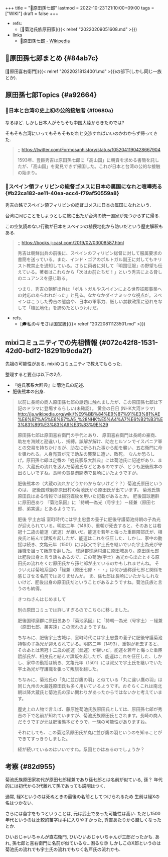 +++
title = "📝原田孫七郎"
lastmod = 2022-10-23T21:10:00+09:00
tags = ["WIKI"]
draft = false
+++

-   refs:
    -   [📝菊池氏族原田家]({{< relref "20220209051608.md" >}})
-   links
    -   [🔗原田孫七郎 - Wikipedia](https://ja.m.wikipedia.org/wiki/%E5%8E%9F%E7%94%B0%E5%AD%AB%E4%B8%83%E9%83%8E)


## 📝原田孫七郎まとめ {#84ab7c}

[📝原田喜右衛門]({{< relref "20220218134001.md" >}})の部下(しかし同じ一族とか).


## 原田孫七郎Topics {#a92664}


### 📗日本と台湾の史上初の公的接触者 {#f0680a}

なるほど. しかし日本人がそもそも中国大陸からきたのでは?

そもそも台湾にいってもそもそもだれと交渉すればいいのかわからず帰ってきた.

> ;; <https://twitter.com/Formosanhistory/status/1052041190428667904>
>
> 1593年、豊臣秀吉は原田孫七郎に「高山国」に朝貢を求める書簡を託したが、「高山国」を発見できず帰国した。これが日本と台湾の公的な接触の始まり。


### 📗スペイン領フィリピンの総督ゴメスに日本の属国になれと喧嘩売る {#b22ca182-ae11-40ea-acc4-f79af50559a8}

秀吉の銘でスペイン領フィリピンの総督ゴメスに日本の属国になれという.

台湾に同じことをしようとしに旅に出たが台湾の統一国家が見つからずに帰る.

この空気読めない行動が日本をスペインの植民地化から防いだという歴史解釈もある.

> ;; <https://books.j-cast.com/2019/02/03008587.html>
>
> 秀吉は朝鮮出兵の前後に、スペインのフィリピン総督に対して服属要求の書簡を送っている。また、インド・ゴアのポルトガル副王に対してもキリスト教禁止を通知している。さらに両者に対して「明国征服」の野望も伝えている。著者はこれらから「次はお前たちだ！」という秀吉による脅しのニュアンスを感じ取る。
>
> つまり、秀吉の朝鮮出兵は「ポルトガルやスペインによる世界征服事業への対応のあらわれだった」と見る。なかなかダイナミックな視点だ。スペインはこうした秀吉の態度や、日本の軍事力、厳しい禁教政策に恐れをなして「植民地化」を諦めたというわけだ。

-   refs.
    -   [🎓私のキモさは国宝級]({{< relref "20220811123501.md" >}})


## mixiコミュニティでの先祖情報 {#072c42f8-1531-42d0-bdf2-18291b9cda2f}

先祖の可能性がある. mixiのコミュニティで教えてもらった.

整理すると要点は以下の2点.

-   『姓氏家系大辞典』に菊池氏の記述.
-   肥後熊本の出身.

> 以前に長崎の商人原田孫七郎の話題に触れましたが、この原田孫七郎は下記のドラマに登場するらしい(未確認）。  黄金の日日 (NHK大河ドラマ)
>  <http://ja.wikipedia.org/wiki/%E9%BB%84%E9%87%91%E3%81%AE%E6%97%A5%E6%97%A5_%28NHK%E5%A4%A7%E6%B2%B3%E3%83%89%E3%83%A9%E3%83%9E%29>
>
> 原田孫七郎は原田喜右衛門の手代とあり、  原田喜右衛門は長崎の豪商、助左を海賊と勘違いし、捕縛。誤解が解け、助左とルソンでイスパニア軍との交易を持ちかけるが、助左に断られた事から船を襲い、五右衛門に命を狙われる。人身売買が元で助左の襲撃に遭い、敗死。  なんか恐ろしげ。原田孫七郎は定番の『姓氏家系大辞典』には菊池氏に記述があり、また、大蔵氏の流れを汲んだ菊池氏などとあるのですが、どうも肥後熊本の出らしいですね。長崎の貿易港開港で長崎にいたようですが。
>
> 肥後熊本の（大蔵の流れかどうかわからないけど？？）菊池氏原田というのは、  肥後国球磨郡原田村の菊池氏から原田氏が出ています。 菊池氏族原田氏はある情報では揚羽蝶紋を用いた記載があるとか。  肥後国球磨群に原田邑あり 『菊池系図』に「持朝―為光（号宇土）－経兼（原田七郎、弟実遠」とあるようです。
>
> 肥後 宇土古城 室町時代には宇土忠豊の養子に肥後守護菊池持朝の子為光が迎えられている。明応二年（1493）、重朝が死去すると、そのあとは若冠十二歳の能運（武運）が継いだ。能運を若年と侮った重臣隈部氏が、相良氏と結んで謀叛を起したが、能運はこれを征圧した、しかし、家中の動揺は続き、文亀元年（1501）には叔父で宇土氏を継いでいた宇土為光が守護職を狙って叛旗を翻した。  球磨郡球磨村渡に原田城あり。原田孫七郎は肥後出身と言う話もあるので、この菊池(宇土）為光から出たとする原田氏の流れをくむ原田氏から孫七郎が出ているのかもしれませんね。  そういえば菊地系図の「経兼（原田七郎・・・」は何か通称孫七郎と関係を感じさせる名前ではありませんか。  ま、孫七郎は長崎にいたかもしれないけど、肥後出身の原田氏だということがあるようですね。菊池氏族と言うのも納得。

<!--quoteend-->

> きつねさんはじめまして
>
> 別の原田コミュでは詳しすぎるのでこちらに移しました。
>
> 肥後国球磨群に原田邑あり『菊池系図』に「持朝―為光（号宇土）－経兼（原田七郎、弟実遠」この流れのようですね。
>
> ちなみに、肥後宇土古城は、室町時代には宇土忠豊の養子に肥後守護菊池持朝の子為光が迎えられている。明応二年（1493）、重朝が死去すると、そのあとは若冠十二歳の能運（武運）が継いだ。能運を若年と侮った重臣隈部氏が、相良氏と結んで謀叛を起したが、能運はこれを征圧した、しかし、家中の動揺は続き、文亀元年（1501）には叔父で宇土氏を継いでいた宇土為光が守護職を狙って叛旗を翻した。
>
> ちなみに、菊池氏の「丸に並び鷹の羽」と似ている「丸に違い鷹の羽」は同じ九州の大蔵姓原田氏も多く用いているようです。おそらくこれは南北朝以降大蔵氏と菊池氏の深い関わりがあったからではないかと考えています。
>
> 歴史上の人物で言えば、藤原姓菊池氏族原田氏としては、原田孫七郎が秀吉の下で名前が知れていますが、菊池氏族原田氏とされます。長崎の商人だそうですが元は肥後熊本だそうで、一族の可能性がありますね。
>
> それにしても、この菊池系原田氏が丸に並び鷹の羽というのを知ることができてすっきりしました。
>
> 経が続いているのはいいですね。系図とかはあるのでしょうか？


## 考察 {#82d955}

菊池氏族原田家初代が原田七郎経兼であり孫七郎とは名前が似ている, 孫？ 年代的には初代から3代離れて孫であっても説明はつく.

通常, 経Xというのは死ぬときの最後の名前としてつけられるため 生前は経Xの名はつかない.

さらには苗字をもつということは, 元は武士であった可能性は高い. ただし1500年代というのは比較的苗字は手に入りやすかった, 秀吉あたりから厳しくなったとか.

ひいおじゃいちゃんが直右衛門, ひいひいおじゃいちゃんが三郎だったかも. あれ, 孫七郎と喜右衛門に名前が似ているな...困るな😕 しかしこのX郎というのは菊池氏の流れでも宇土氏の流れでもなく名戸氏の流れかも.
